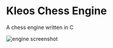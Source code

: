 # Kleos Chess Engine

A chess engine written in C

![engine screenshot](https://imgur.com/2DmCVng.png)
